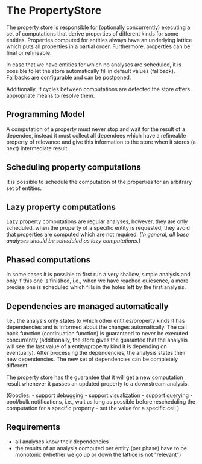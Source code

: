 # The PropertyStore

The property store is responsible for (optionally concurrently) executing a set of computations that derive properties of different kinds for some entities.
Properties computed for entities always have an underlying lattice which puts all properties in a partial order. Furthermore, properties can be final or refineable. 

In case that we have entities for which no analyses are scheduled, it is possible to let the store automatically fill in default values (fallback). Fallbacks are configurable and can be postponed.

Additionally, if cycles between computations are detected the store offers appropriate means to resolve them.

## Programming Model
A computation of a property must never stop and wait for the result of a dependee, instead it must collect all dependees which have a refineable property of relevance and give this information to the store when it stores (a next) intermediate result.

## Scheduling property computations
It is possible to schedule the computation of the properties for an arbitrary set of entities.

## Lazy property computations
Lazy property computations are regular analyses, however, they are only scheduled, when the property of a specific entity is requested; they avoid that properties are computed which are not required. _(In general, all base analyses should be scheduled as lazy computations.)_

## Phased computations
In some cases it is possible to first run a very shallow, simple analysis and only if this one is finished, i.e., when we have reached quiesence, a more precise one is scheduled which fills in the holes left by the first analysis. 

## Dependencies are managed automatically
I.e., the analysis only states to which other entities/property kinds it has dependencies and is informed about the changes automatically. The call back function (continuation function) is guaranteed to never be executed concurrently (additionally, the store gives the guarantee that the analysis will see the last value of a entity/property kind it is depending on eventually). After processing the dependencies, the analysis states their new dependencies. The new set of dependencies can be completely different.

The property store has the guarantee that it will get a new computation result whenever it passes an updated property to a downstream analysis.

(Goodies:
    - support debugging
        - support visualization
        - support querying
    - pool/bulk notifications, i.e., wait as long as possible before rescheduling the computation for a specific property
    - set the value for a specific cell
)

## Requirements
- all analyses know their dependencies
- the results of an analysis computed per entity (per phase) have to be monotonic (whether we go up or down the lattice is not "relevant")
